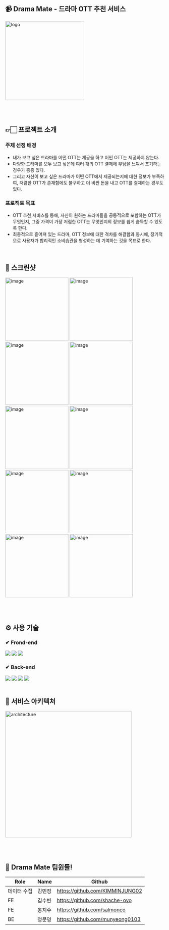 ## 📹 Drama Mate - 드라마 OTT 추천 서비스
<img width="250" alt="logo" src="https://github.com/ajou-dramaMate/dm_client/assets/86469788/84ed1aa1-526c-486d-84b6-9b0b7226ee26">

<br><br>

## 👉🏻 프로젝트 소개
### 주제 선정 배경
- 내가 보고 싶은 드라마를 어떤 OTT는 제공을 하고 어떤 OTT는 제공하지 않는다.
- 다양한 드라마를 모두 보고 싶은데 여러 개의 OTT 결제에 부담을 느껴서 포기하는 경우가 종종 있다.
- 그리고 자신이 보고 싶은 드라마가 어떤 OTT에서 제공되는지에 대한 정보가 부족하여, 저렴한 OTT가 존재함에도 불구하고 더 비싼 돈을 내고 OTT를 결제하는 경우도 있다.

### 프로젝트 목표
- OTT 추천 서비스를 통해, 자신이 원하는 드라마들을 공통적으로 포함하는 OTT가 무엇인지, 그중 가격이 가장 저렴한 OTT는 무엇인지의 정보를 쉽게 습득할 수 있도록 한다.
- 최종적으로 흩어져 있는 드라마, OTT 정보에 대한 격차를 해결함과 동시에, 장기적으로 사용자가 합리적인 소비습관을 형성하는 데 기여하는 것을 목표로 한다.

<br>

## :dart: 스크린샷
<img width="200" alt="image" src="https://github.com/ajou-dramaMate/dm_client/assets/86469788/25123ba0-16a3-4100-ba9f-b2341f503dbf">
<img width="200" alt="image" src="https://github.com/ajou-dramaMate/dm_client/assets/86469788/83d67cbe-cee3-4d51-bd9c-ddcc7a96d026">
<img width="200" alt="image" src="https://github.com/ajou-dramaMate/dm_client/assets/86469788/4438f353-fbd9-47fe-b6d3-a7d3d76e4b1a">
<img width="200" alt="image" src="https://github.com/ajou-dramaMate/dm_client/assets/86469788/93ca83a5-c78a-4196-bb33-70fe1a29f718">
<img width="200" alt="image" src="https://github.com/ajou-dramaMate/dm_client/assets/86469788/5b9b5ece-fcb0-427a-8931-ff0a70f92130">
<img width="200" alt="image" src="https://github.com/ajou-dramaMate/dm_client/assets/86469788/70e90012-33be-4d94-b127-9374d48c574f">
<img width="200" alt="image" src="https://github.com/ajou-dramaMate/dm_client/assets/86469788/7de08f76-c60d-4b55-aeac-322bfff5122d">
<img width="200" alt="image" src="https://github.com/ajou-dramaMate/dm_client/assets/86469788/8aa3e48c-473a-4ccb-b2e8-93c2a0f12d75">
<img width="200" alt="image" src="https://github.com/ajou-dramaMate/dm_client/assets/86469788/3f0edeb4-ec48-4f39-a88f-589ccf01feae">
<img width="200" alt="image" src="https://github.com/ajou-dramaMate/dm_client/assets/86469788/d83e31a3-fd83-41c4-9c07-c37efbeb40c8">

<br><br>

## ⚙ 사용 기술
### ✔ Frond-end
<div>
<img src="https://img.shields.io/badge/React-61DAFB?style=for-the-badge&logo=React&logoColor=white"> <!-- React -->
<img src="https://img.shields.io/badge/Next.js-000000?style=for-the-badge&logo=Next.js&logoColor=white"> <!-- Next -->
<img src="https://img.shields.io/badge/Tailwind CSS-06B6D4?style=for-the-badge&logo=Tailwind CSS&logoColor=white"> <!-- Tailwind CSS -->
</div>

### ✔ Back-end
<div>
<img src="https://img.shields.io/badge/Spring Boot-6DB33F?style=for-the-badge&logo=SpringBoot&logoColor=white"> <!-- Spring Boot -->
<img src="https://img.shields.io/badge/Spring Security-6DB33F?style=for-the-badge&logo=Spring Security&logoColor=white"> <!-- Spring Security -->
<img src="https://img.shields.io/badge/Gradle-02303A?style=for-the-badge&logo=Gradle&logoColor=white"> <!-- Gradle -->
<img src="https://img.shields.io/badge/MySQL-4479A1?style=for-the-badge&logo=MySQL&logoColor=white"> <!-- MySQL -->
</div>

<br>

## :construction: 서비스 아키텍처
<img width="400" alt="architecture" src="https://github.com/ajou-dramaMate/dm_client/assets/86469788/7cde0b40-d0b8-435e-8236-e44d6a583909">

<br><br>

## 👻 Drama Mate 팀원들!
|Role|Name|Github|
|---|---|---|
|데이터 수집|김민정|https://github.com/KIMMINJUNG02|
|FE|김수빈|https://github.com/shache-ovo|
|FE|봉지수|https://github.com/salmonco|
|BE|정문영|https://github.com/munyeong0103|

